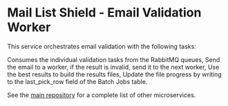 # Mail List Shield - Email Validation Worker

This service orchestrates email validation with the following tasks:

Consumes the individual validation tasks from the RabbitMQ queues,
Send the email to a worker, if the result is invalid, send it to the next worker,
Use the best results to build the results files,
Update the file progress by writing to the last_pick_row field of the Batch Jobs table.

See the [main repository](https://github.com/cansinacarer/maillistshield-com) for a complete list of other microservices.
